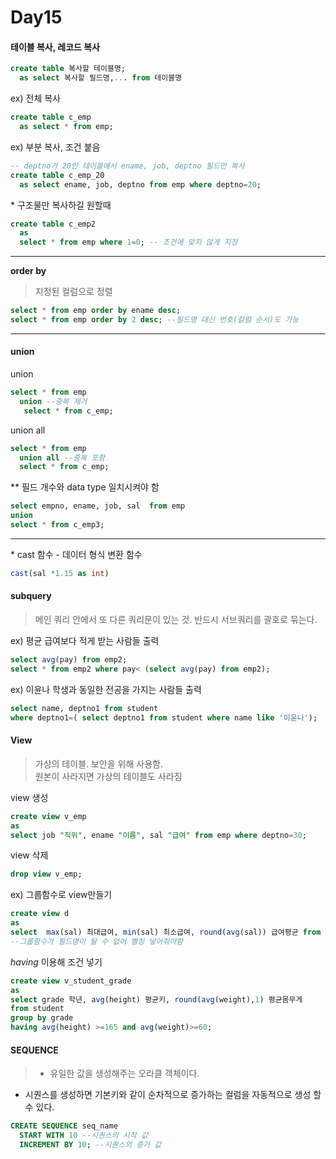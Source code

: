 # Day15
#### 테이블 복사,  레코드 복사  
~~~sql
create table 복사할 테이블명;
  as select 복사할 필드명,... from 테이블명
~~~
ex) 전체 복사
~~~sql
create table c_emp
  as select * from emp;
~~~
ex) 부분 복사, 조건 붙음
~~~sql
-- deptno가 20인 테이블에서 ename, job, deptno 필드만 복사
create table c_emp_20
  as select ename, job, deptno from emp where deptno=20;
~~~

\* 구조물만 복사하길 원할때
~~~sql
create table c_emp2
  as
  select * from emp where 1=0; -- 조건에 맞지 않게 지정
~~~

***
**order by**
>지정된 컬럼으로 정렬

~~~sql
select * from emp order by ename desc;
select * from emp order by 2 desc; --필드명 대신 번호(칼럼 순서)도 가능
~~~
***
#### union
union
~~~sql
select * from emp
  union --중복 제거
   select * from c_emp;
~~~
union all
~~~sql
select * from emp
  union all --중복 포함
  select * from c_emp;
~~~


 ** 필드 개수와 data type 일치시켜야 함
~~~sql
select empno, ename, job, sal  from emp
union
select * from c_emp3;
~~~
***
\* cast 함수 - 데이터 형식 변환 함수
~~~sql
cast(sal *1.15 as int)
~~~
#### subquery
> 메인 쿼리 안에서 또 다른 쿼리문이 있는 것. 반드시 서브쿼리를 괄호로 묶는다.

ex) 평균 급여보다 적게 받는 사람들 출력
~~~sql
select avg(pay) from emp2;
select * from emp2 where pay< (select avg(pay) from emp2);
~~~
ex) 이윤나 학생과 동일한 전공을 가지는 사람들 출력
~~~sql
select name, deptno1 from student
where deptno1=( select deptno1 from student where name like '이윤나');
~~~
#### View
>가상의 테이블. 보안을 위해 사용함.<br>
원본이 사라지면 가상의 테이블도 사라짐

view 생성
~~~sql
create view v_emp
as
select job "직위", ename "이름", sal "급여" from emp where deptno=30;
~~~
view 삭제
~~~sql
drop view v_emp;
~~~
ex) 그룹함수로 view만들기
~~~sql
create view d
as
select  max(sal) 최대급여, min(sal) 최소급여, round(avg(sal)) 급여평균 from EMP;
--그룹함수가 필드명이 될 수 없어 별칭 넣어줘야함
~~~
*having* 이용해 조건 넣기
~~~sql
create view v_student_grade
as
select grade 학년, avg(height) 평균키, round(avg(weight),1) 평균몸무게
from student
group by grade
having avg(height) >=165 and avg(weight)>=60;
~~~

#### SEQUENCE
> - 유일한 값을 생성해주는 오라클 객체이다.
- 시퀀스를 생성하면 기본키와 같이 순차적으로 증가하는 컬럼을 자동적으로 생성 할 수 있다.

~~~sql
CREATE SEQUENCE seq_name
  START WITH 10 --시퀀스의 시작 값
  INCREMENT BY 10; --시퀀스의 증가 값
  ~~~
